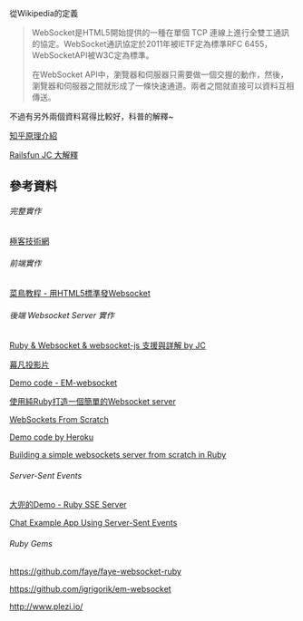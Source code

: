 從Wikipedia的定義
> WebSocket是HTML5開始提供的一種在單個 TCP 連線上進行全雙工通訊的協定。WebSocket通訊協定於2011年被IETF定為標準RFC 6455，WebSocketAPI被W3C定為標準。
>
> 在WebSocket API中，瀏覽器和伺服器只需要做一個交握的動作，然後，瀏覽器和伺服器之間就形成了一條快速通道。兩者之間就直接可以資料互相傳送。

不過有另外兩個資料寫得比較好，科普的解釋~

[知乎原理介紹](https://www.zhihu.com/question/20215561)

[Railsfun JC 大解釋](http://railsfun.tw/t/rails-websocket/498/3)


## 參考資料


###### 完整實作

[極客技術網](https://www.rails365.net/articles/websocket-xu-lie-wen-zhang-mu-lu)

###### 前端實作

[菜鳥教程 - 用HTML5標準發Websocket](http://www.runoob.com/html/html5-websocket.html)

###### 後端 Websocket Server 實作

[Ruby & Websocket & websocket-js 支援與詳解 by JC](http://jokercatz.blogspot.tw/2013/04/ruby-websocket.html)

[幕凡投影片](http://www.slideshare.net/ryudoawaru/rt28-29828529)

[Demo code - EM-websocket](https://blog.engineyard.com/2013/getting-started-with-ruby-and-websockets)

[使用純Ruby打造一個簡單的Websocket server](http://blog.liveneeq.com/tech/2015/12/16/simple-websocket-server-in-ruby.html)

[WebSockets From Scratch](https://blog.pusher.com/websockets-from-scratch/)

[Demo code by Heroku](https://devcenter.heroku.com/articles/ruby-websockets)

[Building a simple websockets server from scratch in Ruby](http://blog.honeybadger.io/building-a-simple-websockets-server-from-scratch-in-ruby/)


###### Server-Sent Events

[大兜的Demo - Ruby SSE Server](http://tonytonyjan.net/2015/11/05/concurrent-ruby/)

[Chat Example App Using Server-Sent Events](https://robots.thoughtbot.com/chat-example-app-using-server-sent-events)

###### Ruby Gems

https://github.com/faye/faye-websocket-ruby

https://github.com/igrigorik/em-websocket

http://www.plezi.io/




